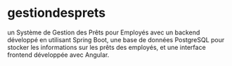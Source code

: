 # gestiondesprets
un Système de Gestion des Prêts pour Employés avec un backend développé en utilisant Spring Boot, une base de données PostgreSQL pour stocker les informations sur les prêts des employés, et une interface frontend développée avec Angular.
